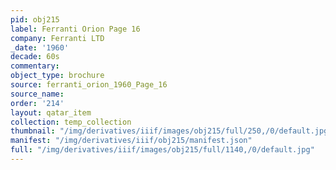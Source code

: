 ```yaml
---
pid: obj215
label: Ferranti Orion Page 16
company: Ferranti LTD
_date: '1960'
decade: 60s
commentary:
object_type: brochure
source: ferranti_orion_1960_Page_16
source_name:
order: '214'
layout: qatar_item
collection: temp_collection
thumbnail: "/img/derivatives/iiif/images/obj215/full/250,/0/default.jpg"
manifest: "/img/derivatives/iiif/obj215/manifest.json"
full: "/img/derivatives/iiif/images/obj215/full/1140,/0/default.jpg"
---
```

